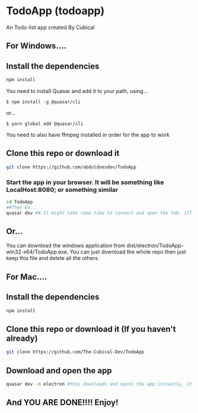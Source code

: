 # TodoApp (todoapp)

An Todo-list app created By Cubical

## For Windows....

## Install the dependencies
```bash
npm install
```
You need to install Quasar and add it to your path, using...
```npm
$ npm install -g @quasar/cli
```
or...
```yarn
$ yarn global add @quasar/cli
```
You need to also have ffmpeg installed in order for the app to work

## Clone this repo or download it
```bash
git clone https://github.com/abduldoesdev/TodoApp
```


### Start the app in your browser. It will be something like LocalHost:8080; or something similar
```bash
cd TodoApp
##Then Do...
quasar dev ## It might take some time to connect and open the tab. (If you waited for about 30 seconds and no new tab was opened, click enter in the terminal you run the code in)
```


## Or...
You can download the windows application from dist/electron/TodoApp-win32-x64/TodoApp.exe. You can just download the whole repo then just keep this file and delete all the others.

## For Mac....

## Install the dependencies
```bash
npm install
```

## Clone this repo or download it (If you haven't already)
```bash
git clone https://github.com/The-Cubical-Dev/TodoApp
```

## Download and open the app
```bash
quasar dev -m electron #this downloads and opens the app instantly, it will come with an inspect window which you can close.
```

## And YOU ARE DONE!!!! Enjoy!

